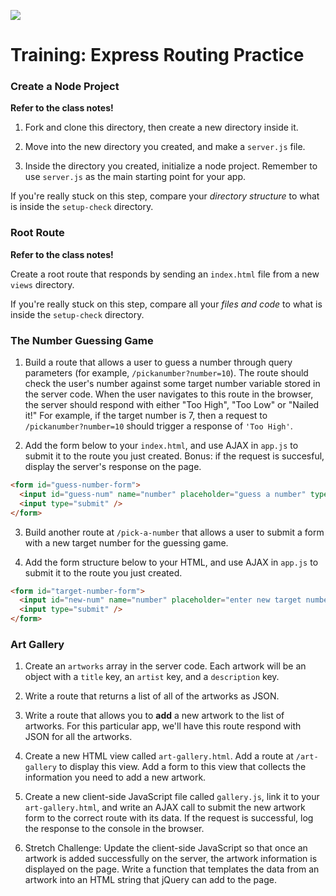 
![](https://ga-dash.s3.amazonaws.com/production/assets/logo-9f88ae6c9c3871690e33280fcf557f33.png)


# Training: Express Routing Practice

### Create a Node Project

**Refer to the class notes!**

1. Fork and clone this directory, then create a new directory inside it.  

2. Move into the new directory you created, and make a `server.js` file.

3. Inside the directory you created, initialize a node project. Remember to use `server.js` as the main starting point for your app.

If you're really stuck on this step, compare your _directory structure_ to what is inside the `setup-check` directory.


### Root Route

**Refer to the class notes!**

Create a root route that responds by sending an `index.html` file from a new `views` directory.  

If you're really stuck on this step, compare all your _files and code_ to what is inside the `setup-check` directory.

### The Number Guessing Game

1. Build a route that allows a user to guess a number through query parameters (for example, `/pickanumber?number=10`).  The route should check the user's number against some target number variable stored in the server code. When the user navigates to this route in the browser, the server should respond with either "Too High", "Too Low" or "Nailed it!" For example, if the target number is 7, then a request to  `/pickanumber?number=10` should trigger a response of `'Too High'`.  

2. Add the form below to your `index.html`, and use AJAX in `app.js` to submit it to the route you just created.  Bonus: if the request is succesful, display the server's response on the page.

  ```html
  <form id="guess-number-form">
    <input id="guess-num" name="number" placeholder="guess a number" type="text" />
    <input type="submit" />
  </form>
  ```

3. Build another route at `/pick-a-number` that allows a user to submit a form with a new target number for the guessing game.  

4. Add the form structure below to your HTML, and use AJAX in `app.js` to submit it to the route you just created.

  ```html
  <form id="target-number-form">
    <input id="new-num" name="number" placeholder="enter new target number" type="text" />
    <input type="submit" />
  </form>
  ```


### Art Gallery

1. Create an `artworks` array in the server code.  Each artwork will be an object with a `title` key, an `artist` key, and a `description` key.

2. Write a route that returns a list of all of the artworks as JSON.

3. Write a route that allows you to **add** a new artwork to the list of artworks. For this particular app, we'll have this route respond with JSON for all the artworks.

4. Create a new HTML view called `art-gallery.html`. Add a route at `/art-gallery` to display this view. Add a form to this view that collects the information you need to add a new artwork.

5. Create a new client-side JavaScript file called `gallery.js`, link it to your `art-gallery.html`, and write an AJAX call to submit the new artwork form to the correct route with its data.  If the request is successful, log the response to the console in the browser.

6. Stretch Challenge: Update the client-side JavaScript so that once an artwork is added successfully on the server, the artwork information is displayed on the page. Write a function that templates the data from an artwork into an HTML string that jQuery can add to the page.

<!-- 1. Write a route that allows you to change an artwork in the list of artworks. The route should take in the old title and all new information for the artwork. **Hint**: Use the HTML methods `PATCH` or `PUT`. -->
